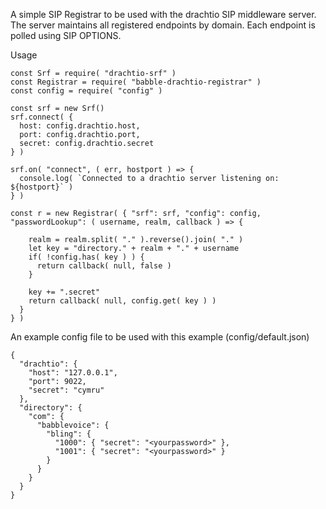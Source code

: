 A simple SIP Registrar to be used with the drachtio SIP middleware server. The server maintains all registered endpoints by domain. Each endpoint is polled using SIP OPTIONS.

Usage

```
const Srf = require( "drachtio-srf" )
const Registrar = require( "babble-drachtio-registrar" )
const config = require( "config" )

const srf = new Srf()
srf.connect( {
  host: config.drachtio.host,
  port: config.drachtio.port,
  secret: config.drachtio.secret
} )

srf.on( "connect", ( err, hostport ) => {
  console.log( `Connected to a drachtio server listening on: ${hostport}` )
} )

const r = new Registrar( { "srf": srf, "config": config, "passwordLookup": ( username, realm, callback ) => {

    realm = realm.split( "." ).reverse().join( "." )
    let key = "directory." + realm + "." + username
    if( !config.has( key ) ) {
      return callback( null, false )
    }

    key += ".secret"
    return callback( null, config.get( key ) )
  }
} )

```

An example config file to be used with this example (config/default.json)

```
{
  "drachtio": {
    "host": "127.0.0.1",
    "port": 9022,
    "secret": "cymru"
  },
  "directory": {
    "com": {
      "babblevoice": {
        "bling": {
          "1000": { "secret": "<yourpassword>" },
          "1001": { "secret": "<yourpassword>" }
        }
      }
    }
  }
}

```
